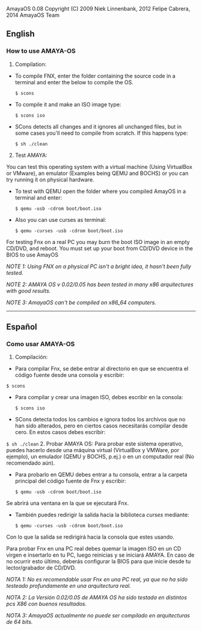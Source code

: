 AmayaOS 0.08
Copyright (C) 2009 Niek Linnenbank, 2012 Felipe Cabrera, 2014 AmayaOS Team

## English
### How to use AMAYA-OS
1. Compilation:
 * To compile FNX, enter the folder containing the source code in a terminal and enter the below to compile the OS.
 
   `$ scons`
 * To compile it and make an ISO image type:
 
   `$ scons iso`
 * SCons detects all changes and it ignores all unchanged files, but in some cases you'll need to compile from scratch. If this happens type:
 
   `$ sh ./clean`
2. Test AMAYA:

You can test this operating system with a virtual machine (Using VirtualBox or VMware), an emulator (Examples being QEMU and BOCHS) or you can try running it on physical hardware.

 * To test with QEMU open the folder where you compiled AmayOS in a terminal and enter:

   `$ qemu -usb -cdrom boot/boot.iso`
   
 * Also you can use curses as terminal:

   `$ qemu -curses -usb -cdrom boot/boot.iso`
   
For testing Fnx on a real PC you may burn the boot ISO image in an empty CD/DVD, and reboot. You must set up your boot from CD/DVD device in the BIOS to use AmayOS


*NOTE 1: Using FNX on a physical PC isn't a bright idea, it hasn't been fully tested.*

*NOTE 2: AMAYA OS v 0.02/0.05 has been tested in many x86 arquitectures with good results.*

*NOTE 3: AmayaOS can't be compiled on x86_64 computers.*

- - -

## Español
### Como usar AMAYA-OS
1. Compilación:
 * Para compilar Fnx, se debe entrar al directorio en que se encuentra el código fuente desde una consola y escribir:
 
  `$ scons`
 * Para compilar y crear una imagen ISO, debes escribir en la consola:
 
   `$ scons iso`
 * SCons detecta todos los cambios e ignora todos los archivos que no han sido alterados, pero en ciertos casos necesitarás compilar desde cero. En estos casos debes escribir:
 
  `$ sh ./clean`
2. Probar AMAYA OS:
Para probar este sistema operativo, puedes hacerlo desde una máquina virtual (VirtualBox y VMWare, por ejemplo), un emulador (QEMU y BOCHS, p.ej.) o en un computador real (No recomendado aún).

 * Para probarlo en QEMU debes entrar a tu consola, entrar a la carpeta principal del código fuente de Fnx y escribir:
 
   `$ qemu -usb -cdrom boot/boot.iso`
   
 Se abrirá una ventana en la que se ejecutará Fnx.

 * También puedes redirigir la salida hacia la biblioteca *curses* mediante:

   `$ qemu -curses -usb -cdrom boot/boot.iso`
   
 Con lo que la salida se redirigirá hacia la consola que estes usando.

Para probar Fnx en una PC real debes quemar la imagen ISO en un CD virgen e insertarlo en tu PC, luego reinicias y se iniciará AMAYA. En caso de no ocurrir esto último, deberás configurar la BIOS para que inicie desde tu lector/grabador de CD/DVD.

*NOTA 1: No es recomendable usar Fnx en una PC real, ya que no ha sido testeado profundamente en una arquitectura real.*

*NOTA 2: La Versión 0.02/0.05 de AMAYA OS ha sido testada en distintos pcs X86 con buenos resultados.*

*NOTA 3: AmayaOS actualmente no puede ser compilado en arquitecturas de 64 bits.*
